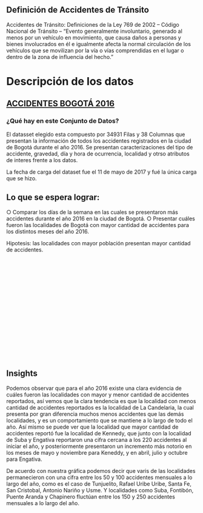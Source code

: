 
## Definición de Accidentes de Tránsito

Accidentes de Tránsito: Definiciones de la Ley 769 de 2002 – Código Nacional de Tránsito
– “Evento generalmente involuntario, generado al menos por un vehículo en movimiento, que causa daños a personas y bienes involucrados en él e igualmente afecta la normal
circulación de los vehículos que se movilizan por la vía o vías comprendidas en el lugar o dentro de la zona de influencia del hecho.”

# Descripción de los datos

## [ACCIDENTES BOGOTÁ 2016](https://www.datos.gov.co/Transporte/2016-ACCIDENTES-DE-TR-NSITO-BOGOT-/79fi-zm8c)

### ¿Qué hay en este Conjunto de Datos?
El datasset elegido esta compuesto por 34931 Filas y 38 Columnas que presentan la información de todos los accidentes registrados en la ciudad de Bogotá durante el año 2016.  Se presentan caracterizaciones del tipo de accidente, gravedad, día y hora de ocurrencia, localidad y otrso atributos de interes frente a los datos. 

La fecha de carga del dataset fue el 11 de mayo de 2017 y fué la única carga que se hizo.

## Lo que se espera lograr:
○ Comparar los días de la semana en las cuales se presentaron más accidentes durante el año 2016 en la ciudad de Bogotá.
○ Presentar cuáles fueron las localidades de Bogotá con mayor cantidad de accidentes para los distintos meses del año 2016.

Hipotesis: las localidades con mayor población presentan mayor cantidad de accidentes.

<html lang="en">
<meta charset="utf-8">
<style>

.axis--x path {
  display: none;
}

.line {
  fill: none;
  stroke: steelblue;
  stroke-width: 1.5px;
}

 circle {
    fill: white;
    stroke: #ed1e79; 
    stroke-width: 3;
}
.tooltip {
    background: none repeat scroll 0 0 #ed1e79;
    border: 0 solid #ffffff;
    border-radius: 8px;
    color: #ffffff;
    font: 12px sans-serif;
    height: 38px;
    padding: 2px;
    pointer-events: none;
    position: absolute;
    text-align: center;
    width: 90px;
}

</style>
<svg width="960" height="500"></svg>
<script src="//d3js.org/d3.v4.min.js"></script>
<script>

// definición de la variable que contendra el elemneto SVG y sus dimensiones
var svg = d3.select("svg"),
// configuración de las dimensiones y márgenes del gráfico
    margin = {top: 20, right: 80, bottom: 30, left: 50},
    width = svg.attr("width") - margin.left - margin.right,
    height = svg.attr("height") - margin.top - margin.bottom,
    // creación del elemento de tipo svg  (g)
    g = svg.append("g").attr("transform", "translate(" + margin.left + "," + margin.top + ")");

// definición del tipo de dato asociado al mes 
var parseTime = d3.timeParse("%m %Y");

// definición de las escalas
var x = d3.scaleTime().range([0, width]), // escala de tiempo
    y = d3.scaleLinear().range([height, 0]), // escala lineal
    z = d3.scaleOrdinal(d3.schemeCategory10); // rango de colores  usar

  // definición de nombres en español }  
  var es_ES = {
        "decimal": ",",
        "thousands": ".",
        "grouping": [3],
        "currency": ["€", ""],
        "dateTime": "%a %b %e %X %Y",
        "date": "%d/%m/%Y",
        "time": "%H:%M:%S",
        "periods": ["AM", "PM"],
        "days": ["Domingo", "Lunes", "Martes", "Miércoles", "Jueves", "Viernes", "Sábado"],
        "shortDays": ["Dom", "Lun", "Mar", "Mi", "Jue", "Vie", "Sab"],
        "months": ["Enero", "Febrero", "Marzo", "Abril", "Mayo", "Junio", "Julio", "Agosto", "Septiembre", "Octubre", "Noviembre", "Diciembre"],
        "shortMonths": ["Ene", "Feb", "Mar", "Abr", "May", "Jun", "Jul", "Ago", "Sep", "Oct", "Nov", "Dic"]
    };

    var ES = d3.timeFormatLocale(es_ES);
// tipo de linea a utilizar en el gráfico y caracterización de los atributos mes y cantidad de accidentes.
var line = d3.line()
    .curve(d3.curveBasis) // tipo de línea
    .x(function(d) { return x(d.MES); })
    .y(function(d) { return y(d.accidentes); });

// lectura de los datos desde archivo .tsv
d3.tsv("accidentes_localidad_MES.tsv", type, function(error, data) {
  if (error) throw error;

// definición de la variable que establece las líneas a pintar, para nuestro caso las localidades
  var localidades = data.columns.slice(1).map(function(id) {
    return {
      id: id,
      values: data.map(function(d) {
        return {MES : d.MES , accidentes : d[id]}; }) }; // cantidad de accidentes por localidad para cada mes
  });

  // definición del dominio para el eje de las x, dado por los meses en términos de línea de tiempo
  x.domain(d3.extent(data, function(d) { return d.MES; }));
  // definición del dominio para el eje de las y, dado por las localidades 
  // devuelve la cantidad de accidentes por localidad por cada mes
  y.domain([
    d3.min(localidades, function(c) { return d3.min(c.values, function(d) { return d.accidentes; }); }),
    d3.max(localidades, function(c) { return d3.max(c.values, function(d) { return d.accidentes; }); })
  ]);
  // definición del dominio de las Z el cual nos da el dato para la línea
  z.domain(localidades.map(function(c) { return c.id; }));

  // eje x
  g.append("g")
      .attr("class", "axis axis--x")
      .attr("transform", "translate(0," + height + ")")
      .call(d3.axisBottom(x));

  // eje y, el rango esta dado por los valores mínimo y máximo de la cantidad de accidentes por mes por localidad
  g.append("g")
      .attr("class", "axis axis--y")
      .call(d3.axisLeft(y))
    .append("text")
      .attr("transform", "rotate(-90)")
      .attr("y", 3)
      .attr("dy", "0.71em")
      .attr("fill", "#000")
      .text("Accidentes");
  
  // variable con nombres de localidades para ser pintadas 
  var local = g.selectAll(".local")
    .data(localidades)
    .enter().append("g")
      .attr("class", "local");
  
  // path de lineas por localidad con datos de cantidad de accidentes
  local.append("path")
      .attr("class", "line")
      .attr("d", function(d) { return line(d.values); })
      .style("stroke", function(d) { return z(d.id); });
  
  // texto de las líneas
  local.append("text")
      .datum(function(d) { return {id: d.id, value: d.values[d.values.length - 1]}; })
      .attr("transform", function(d) { return "translate(" + x(d.value.MES) + "," + y(d.value.accidentes) + ")"; })
      .attr("x", 1.5)
      .attr("dy", "0.35em")
      .style("font", "8px sans-serif")
      .text(function(d) { return d.id; });

  svg.selectAll("g.dot")
        .data(data)
        .enter().append("g")
        .attr("class", "dot")
        .selectAll("circle")
        .data(function(d) { return d.values; })
        .enter().append("circle")
        .attr("r", 5)
        .attr("cx", function(d,i) {  return x(d.MES); })
        .attr("cy", function(d,i) { return y(d.value.accidentes); })

// Tooltip stuff after this
      .on("mouseover", function(d) {              // when the mouse goes over a circle, do the following
      div.transition()                  // declare the transition properties to bring fade-in div
        .duration(200)                  // it shall take 200ms
        .style("opacity", .9);              // and go all the way to an opacity of .9
      div .html(d.localidades + "<br/>" + d.MES + "<br/>"  + d.value.accidentes)  // add the text of the tooltip as html 
        .style("left", (d3.event.pageX) + "px")     // move it in the x direction 
        .style("top", (d3.event.pageY - 28) + "px");  // move it in the y direction
      })                          // 
    .on("mouseout", function(d) {             // when the mouse leaves a circle, do the following
      div.transition()                  // declare the transition properties to fade-out the div
        .duration(500)                  // it shall take 500ms
        .style("opacity", 0);             // and go all the way to an opacity of nil
    });   

});

function type(d, _, columns) {
  d.MES  = parseTime(d.MES);
  for (var i = 1, n = columns.length, c; i < n; ++i) d[c = columns[i]] = +d[c];
  return d;
}

</script>


## Insights

Podemos observar que para el año 2016 existe una clara evidencia de cuáles fueron las localidades con mayor y menor cantidad de accidentes reportados, así vemos que la clara tendencia es que la localidad con menos cantidad de accidentes reportados es la localidad de La Candelaria, la cual presenta por gran diferencia muchos menos accidentes que las demás localidades, y es un comportamiento que se mantiene a lo largo de todo el año.   Así mismo se puede ver que la localidad que mayor cantidad de accidentes reportó fue la localidad de Kennedy, que junto con la localidad de Suba y Engativa reportaron una cifra cercana a los 220 accidentes al iniciar el año, y posteriormente presentaron un incremento más notorio en los meses de mayo y noviembre para Keneddy, y en abril, julio y octubre para Engativa.   

De acuerdo con nuestra gráfica podemos decir que varis de las localidades permanecieron con una cifra entre los 50 y 100 accidentes mensuales a lo largo del año, como es el caso de Tunjuelito, Rafael Uribe Uribe, Santa Fe, San Cristobal, Antonio Nariño y Usme. Y localidades como Suba, Fontibón, Puente Aranda y Chapinero fluctúan entre los 150 y 250 accidentes mensuales a lo largo del año. 
